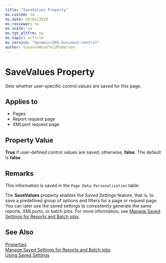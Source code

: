 ```yaml
---
title: "SaveValues Property"
ms.custom: na
ms.date: 10/01/2020
ms.reviewer: na
ms.suite: na
ms.tgt_pltfrm: na
ms.topic: article
ms.service: "dynamics365-business-central"
author: SusanneWindfeldPedersen
---
```


# SaveValues Property
Sets whether user-specific control values are saved for this page.  
  
## Applies to  
  
- Pages
- Report request page  
- XMLport request page
  
## Property Value  

**True** if user-defined control values are saved; otherwise, **false**. The default is **false**.  
  
## Remarks  

This information is saved in the `Page Data Personalization` table.  

The **SaveValues** property enables the *Saved Settings* feature, that is, to save a predefined group of options and filters for a page or request page. You can later use the saved settings to consistently generate the same reports, XMLports, or batch jobs. For more information, see [Manage Saved Settings for Reports and Batch jobs](https://docs.microsoft.com/dynamics365/business-central/reports-saving-reusing-settings).
  
## See Also

[Properties](devenv-properties.md)  
[Manage Saved Settings for Reports and Batch jobs](https://docs.microsoft.com/dynamics365/business-central/reports-saving-reusing-settings)  
[Using Saved Settings](https://docs.microsoft.com/dynamics365/business-central/ui-work-report#SavedSettings)